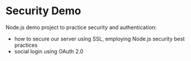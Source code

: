 # Security Demo 

Node.js demo project to practice security and authentication: 

- how to secure our server using SSL, employing Node.js security best practices
- social login using OAuth 2.0 







